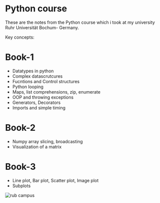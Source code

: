 # Python course
These are the notes from the Python course which i took at my university Ruhr Universität Bochum- Germany. 

Key concepts:

# Book-1
- Datatypes in python
- Complex datascrutcures
- Fucntions and Control structures
- Python looping
- Maps, list comprehensions, zip, enumerate
- OOP and throwing exceptions
- Generators, Decorators
- Imports and simple timing

# Book-2 
- Numpy array slicing, broadcasting 
- Visualization of a matrix

# Book-3 
- Line plot, Bar plot, Scatter plot, Image plot
- Subplots


![rub campus](https://user-images.githubusercontent.com/36667934/45818205-57b5dd00-bce1-11e8-82d3-25f71d4993a1.jpg)
